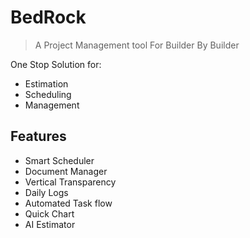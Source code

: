 # BedRock 

>A Project Management tool For Builder By Builder


One Stop Solution for:

* Estimation
* Scheduling
* Management

## Features

* Smart Scheduler
* Document Manager
* Vertical Transparency
* Daily Logs
* Automated Task flow
* Quick Chart
* AI Estimator
 

 <!--
 -----------Modules Required 
 User Auth Module
 Tender Module
 Dashboard Module
 -----------------------------------
 -----------Services Required
 Email
 Chat
 notification
 -->